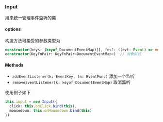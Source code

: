 
### Input

用来统一管理事件监听的类

#### options

构造方法可接受的参数类型为

```typescript
constructor(keys: (keyof DocumentEventMap)[], fns?: ((evt: Event) => void)[])  // 数组形式
constructor(KeyFnPair: KeyFnPair<DocumentEventMap>)  // 对象形式
```

#### Methods
- `addEventListener(k: EventKey, fn: EventFunc)` 添加一个监听
- `removeEventListener(k: keyof DocumentEventMap)` 取消监听


使用例子如下

```typescript
this.input = new Input({
  click: this.onClick.bind(this),
  mousedown: this.onMousedown.bind(this)
})
```
